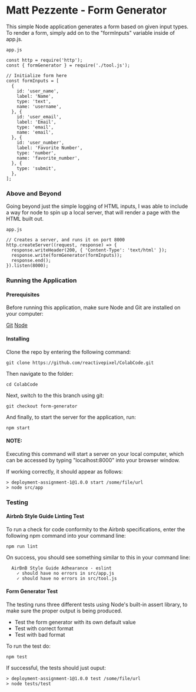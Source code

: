 # Matt Pezzente - Form Generator

This simple Node application generates a form based on given input types. To render a form, simply add on to the "formInputs" variable inside of app.js.

```
app.js

const http = require('http');
const { formGenerator } = require('./tool.js');

// Initialize form here
const formInputs = [
  {
    id: 'user_name',
    label: 'Name',
    type: 'text',
    name: 'username',
  }, {
    id: 'user_email',
    label: 'Email',
    type: 'email',
    name: 'email',
  }, {
    id: 'user_number',
    label: 'Favorite Number',
    type: 'number',
    name: 'favorite_number',
  }, {
    type: 'submit',
  },
];
```

### Above and Beyond

Going beyond just the simple logging of HTML inputs, I was able to include a way for node to spin up a local server, that will render a page with the HTML built out.

```
app.js

// Creates a server, and runs it on port 8000
http.createServer((request, response) => {
  response.writeHeader(200, { 'Content-Type': 'text/html' });
  response.write(formGenerator(formInputs));
  response.end();
}).listen(8000);
```

### Running the Application

#### Prerequisites

Before running this application, make sure Node and Git are installed on your computer:

[Git](https://git-scm.com/book/en/v2/Getting-Started-Installing-Git)
[Node](https://nodejs.org/en/)

#### Installing

Clone the repo by entering the following command:
```
git clone https://github.com/reactivepixel/ColabCode.git
```

Then navigate to the folder:
```
cd ColabCode
```

Next, switch to the this branch using git:
```
git checkout form-generator
```

And finally, to start the server for the application, run:
```
npm start
```

#### NOTE: 
Executing this command will start a server on your local computer, which can be accessed by typing "localhost:8000" into your browser window.

If working correctly, it should appear as follows:
```
> deployment-assignment-1@1.0.0 start /some/file/url
> node src/app
```

### Testing


#### Airbnb Style Guide Linting Test

To run a check for code conformity to the Airbnb specifications, enter the following npm command into your command line:

```
npm run lint
```

On success, you should see something similar to this in your command line:

```
  AirBnB Style Guide Adhearance - eslint
    ✓ should have no errors in src/app.js
    ✓ should have no errors in src/tool.js
```

#### Form Generator Test

The testing runs three different tests using Node's built-in assert library, to make sure the proper output is being produced.

* Test the form generator with its own default value
* Test with correct format
* Test with bad format

To run the test do:
```
npm test
```

If successful, the tests should just ouput:
```
> deployment-assignment-1@1.0.0 test /some/file/url
> node tests/test
```
